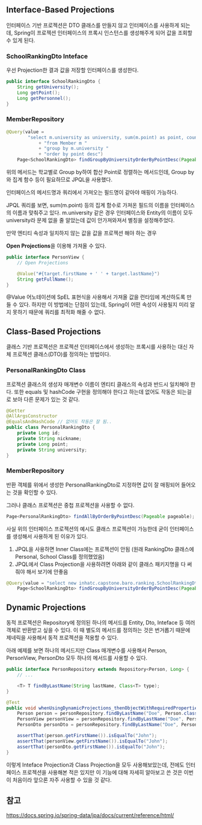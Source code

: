 ## ****Interface-Based Projections****

인터페이스 기반 프로젝션은 DTO 클래스를 만들지 않고 인터페이스를 사용하게 되는데, Spring이 프로젝션 인터페이스의 프록시 인스턴스를 생성해주게 되어 값을 조회할 수 있게 된다.

### SchoolRankingDto Inteface

우선 Projection한 결과 값을 저장할 인터페이스를 생성한다. 

```java
public interface SchoolRankingDto {
	String getUniversity();
	Long getPoint();
	Long getPersonnel();
}
```

### MemberRepository

```java
@Query(value =
		"select m.university as university, sum(m.point) as point, count(m.university) as personnel "
			+ "from Member m "
			+ "group by m.university "
			+ "order by point desc")
	Page<SchoolRankingDto> findGroupByUniversityOrderByPointDesc(Pageable pageable);
```

위의 메서드는 학교별로 Group by하여 합산 Point로 정렬하는 메서드인데, Group by와 집계 함수 등이 필요하므로 JPQL을 사용했다.

인터페이스의 메서드명과 쿼리에서 가져오는 필드명이 같아야 매핑이 가능하다.

JPQL 쿼리를 보면, sum(m.point) 등의 집계 함수로 가져온 필드의 이름을 인터페이스의 이름과 맞춰주고 있다. m.university 같은 경우 인터페이스와 Entity의 이름이 모두 university라 문제 없을 줄 알았는데 값이 안가져와져서 별칭을 설정해주었다.

만약 엔티티 속성과 일치하지 않는 값을 값을 프로젝션 해야 하는 경우

**Open Projections**을 이용해 가져올 수 있다.

```java
public interface PersonView {
    // Open Projections

    @Value("#{target.firstName + ' ' + target.lastName}")
    String getFullName();
}
```

@Value 어노테이션에 SpEL 표현식을 사용해서 가져올 값을 런타임에 계산하도록 만들 수 있다. 하지만 이 방법에는 단점이 있는데, Spring이 어떤 속성이 사용될지 미리 알지 못하기 때문에 쿼리를 최적화 해줄 수 없다.

## ****Class-Based Projections****

클래스 기반 프로젝션은 프로젝션 인터페이스에서 생성하는 프록시를 사용하는 대신 자체 프로젝션 클래스(DTO)를 정의하는 방법이다.

### PersonalRankingDto Class

프로젝션 클래스의 생성자 매개변수 이름이 엔티티 클래스의 속성과 반드시 일치해야 한다. 또한 equals 및 hashCode 구현을 정의해야 한다고 하는데 없어도 작동은 되는걸로 보아 다른 문제가 있는 것 같다.

```java
@Getter
@AllArgsConstructor
@EqualsAndHashCode // 없어도 작동은 잘 됨..
public class PersonalRankingDto {
	private Long id;
	private String nickname;
	private Long point;
	private String university;
}
```

### MemberRepository

반환 객체를 위에서 생성한 PersonalRankingDto로 지정하면 값이 잘 매핑되어 들어오는 것을 확인할 수 있다.

그러나 클래스 프로젝션은 중첩 프로젝션을 사용할 수 없다.

```java
Page<PersonalRankingDto> findAllByOrderByPointDesc(Pageable pageable);
```

사실 위의 인터페이스 프로젝션의 예시도 클래스 프로젝션이 가능한데 굳이 인터페이스를 생성해서 사용하게 된 이유가 있다.

1. JPQL을 사용하면 Inner Class에는 프로젝션이 안됨 (원래 RankingDto 클래스에 Personal, School Class를 정의했었음)
2. JPQL에서 Class Projection을 사용하려면 아래와 같이 클래스 패키지명을 다 써줘야 해서 보기에 안좋음

```java
@Query(value = "select new inhatc.capstone.baro.ranking.SchoolRankingDto(m.university, sum(m.point) as point, count(m.university) as personnel) from Member m group by m.university")
	Page<SchoolRankingDto> findGroupByUniversityOrderByPointDesc(Pageable pageable);
```

## Dynamic Projections

동적 프로젝션은 Repository에 정의된 하나의 메서드를 Entity, Dto, Inteface 등 여러 객체로 반환받고 싶을 수 있다. 이 때 별도의 메서드를 정의하는 것은 번거롭기 때문에 제네릭을 사용해서 동적 프로젝션을 적용할 수 있다.

아래 예제를 보면 하나의 메서드지만 Class 매개변수를 사용해서 Person, PersonView, PersonDto 모두 하나의 메서드를 사용할 수 있다.

```java
public interface PersonRepository extends Repository<Person, Long> {
    // ...

    <T> T findByLastName(String lastName, Class<T> type);
}

@Test
public void whenUsingDynamicProjections_thenObjectWithRequiredPropertiesIsReturned() {
    Person person = personRepository.findByLastName("Doe", Person.class);
    PersonView personView = personRepository.findByLastName("Doe", PersonView.class);
    PersonDto personDto = personRepository.findByLastName("Doe", PersonDto.class);

    assertThat(person.getFirstName()).isEqualTo("John");
    assertThat(personView.getFirstName()).isEqualTo("John");
    assertThat(personDto.getFirstName()).isEqualTo("John");
}
```

이렇게 Inteface Projection과 Class Projection을 모두 사용해보았는데, 전에도 인터페이스 프로젝션을 사용해본 적은 있지만 이 기능에 대해 자세히 알아보고 쓴 것은 이번이 처음이라 앞으론 자주 사용할 수 있을 것 같다. 

## 참고

[](https://www.baeldung.com/spring-data-jpa-projections)

https://docs.spring.io/spring-data/jpa/docs/current/reference/html/